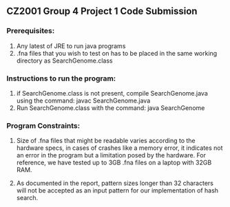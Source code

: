 ## CZ2001 Group 4 Project 1 Code Submission 

  
### Prerequisites:
  
1. Any latest of JRE to run java programs 
2. .fna files that you wish to test on has to be placed in the same working directory as SearchGenome.class 
  
### Instructions to run the program:
  
1. if SearchGenome.class is not present, compile SearchGenome.java using the command: javac SearchGenome.java 
2. Run SearchGenome.class with the command: java SearchGenome 
  
### Program Constraints:
  
1. Size of .fna files that might be readable varies according to the hardware specs, in cases of crashes like 
a memory error, it indicates not an error in the program but a limitation posed by the hardware. For reference,
we have tested up to 3GB .fna files on a laptop with 32GB RAM. 
  
2. As documented in the report, pattern sizes longer than 32 characters will not be accepted as an input pattern 
for our implementation of hash search.
